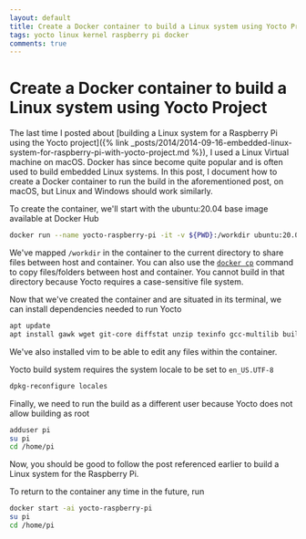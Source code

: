 ```yaml
---
layout: default
title: Create a Docker container to build a Linux system using Yocto Project
tags: yocto linux kernel raspberry pi docker
comments: true
---
```

# Create a Docker container to build a Linux system using Yocto Project

The last time I posted about [building a Linux system for a Raspberry Pi using the Yocto project]({% link _posts/2014/2014-09-16-embedded-linux-system-for-raspberry-pi-with-yocto-project.md %}), I used a Linux Virtual machine on macOS. Docker has since become quite popular and is often used to build embedded Linux systems. In this post, I document how to create a Docker container to run the build in the aforementioned post, on macOS, but Linux and Windows should work similarly.

To create the container, we'll start with the ubuntu:20.04 base image available at Docker Hub

```bash
docker run --name yocto-raspberry-pi -it -v ${PWD}:/workdir ubuntu:20.04 /bin/bash
```

We've mapped `/workdir` in the container to the current directory to share files between host and container. You can also use the [`docker cp`](https://docs.docker.com/engine/reference/commandline/cp/) command to copy files/folders between host and container. You cannot build in that directory because Yocto requires a case-sensitive file system.

Now that we've created the container and are situated in its terminal, we can install dependencies needed to run Yocto

```bash
apt update
apt install gawk wget git-core diffstat unzip texinfo gcc-multilib build-essential chrpath socat cpio python3 python3-pip python3-pexpect xz-utils debianutils iputils-ping python3-git python3-jinja2 libegl1-mesa libsdl1.2-dev pylint3 xterm python3-subunit mesa-common-dev libpseudo locales vim
```

We've also installed vim to be able to edit any files within the container.

Yocto build system requires the system locale to be set to `en_US.UTF-8`

```bash
dpkg-reconfigure locales
```

Finally, we need to run the build as a different user because Yocto does not allow building as root

```bash
adduser pi
su pi
cd /home/pi
```

Now, you should be good to follow the post referenced earlier to build a Linux system for the Raspberry Pi.

To return to the container any time in the future, run

```bash
docker start -ai yocto-raspberry-pi
su pi
cd /home/pi
```
